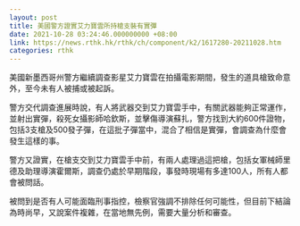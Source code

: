 ```yaml
---
layout: post
title: 美國警方證實艾力寶雲所持槍支裝有實彈
date: 2021-10-28 03:24:46.000000000 +08:00
link: https://news.rthk.hk/rthk/ch/component/k2/1617280-20211028.htm
categories: rthk
---
```


美國新墨西哥州警方繼續調查影星艾力寶雲在拍攝電影期間，發生的道具槍致命意外，至今未有人被捕或被起訴。

警方交代調查進展時說，有人將武器交到艾力寶雲手中，有關武器能夠正常運作，並射出實彈，殺死女攝影師哈欽斯，並擊傷導演蘇扎，警方找到大約600件證物，包括3支槍及500發子彈，在這批子彈當中，混合了相信是實彈，會調查為什麼會發生這樣的事。

警方又證實，在槍支交到艾力寶雲手中前，有兩人處理過這把槍，包括女軍械師里德及助理導演霍爾斯，調查仍處於早期階段，事發時現場有多達100人，所有人都會被問話。

被問到是否有人可能面臨刑事指控，檢察官強調不排除任何可能性，但目前下結論為時尚早，又說案件複雜，在當地無先例，需要大量分析和審查。
